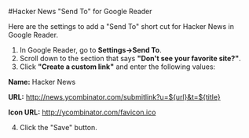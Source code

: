 #Hacker News "Send To" for Google Reader

Here are the settings to add a "Send To" short cut for Hacker News in Google Reader.

1. In Google Reader, go to **Settings->Send To**.
2. Scroll down to the section that says **"Don't see your favorite site?"**.
3. Click **"Create a custom link"** and enter the following values:

**Name:** Hacker News

**URL:** http://news.ycombinator.com/submitlink?u=${url}&t=${title}

**Icon URL:** http://ycombinator.com/favicon.ico

4. Click the "Save" button.